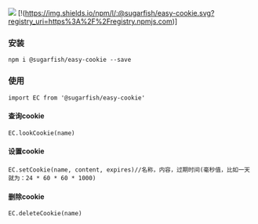[![](https://img.shields.io/npm/v/@sugarfish/easy-cookie.svg)](https://www.npmjs.com/package/@sugarfish/easy-cookie)
[!(https://img.shields.io/npm/l/:@sugarfish/easy-cookie.svg?registry_uri=https%3A%2F%2Fregistry.npmjs.com)]
### 安装
`npm i @sugarfish/easy-cookie --save`
### 使用
`import EC from '@sugarfish/easy-cookie'`
#### 查询cookie
`EC.lookCookie(name)`
#### 设置cookie
`EC.setCookie(name, content, expires)//名称，内容，过期时间(毫秒值，比如一天就为：24 * 60 * 60 * 1000)`
#### 删除cookie
`EC.deleteCookie(name)`
